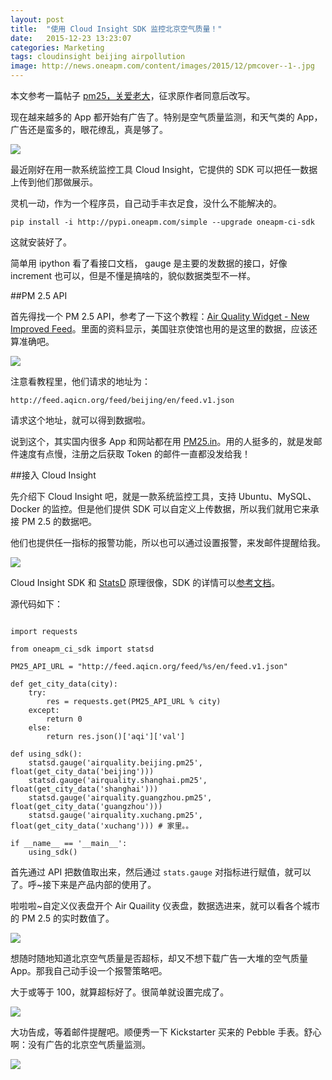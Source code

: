 ```yaml
---
layout: post
title:  "使用 Cloud Insight SDK 监控北京空气质量！"
date:   2015-12-23 13:23:07
categories: Marketing
tags: cloudinsight beijing airpollution
image: http://news.oneapm.com/content/images/2015/12/pmcover--1-.jpg
---
```


本文参考一篇帖子 [pm25，关爱老大](https://www.v2ex.com/t/245413#reply4)，征求原作者同意后改写。

现在越来越多的 App 都开始有广告了。特别是空气质量监测，和天气类的 App，广告还是蛮多的，眼花缭乱，真是够了。

![](http://news.oneapm.com/content/images/2015/12/1-3.png)

最近刚好在用一款系统监控工具 Cloud Insight，它提供的 SDK 可以把任一数据上传到他们那做展示。

灵机一动，作为一个程序员，自己动手丰衣足食，没什么不能解决的。

    pip install -i http://pypi.oneapm.com/simple --upgrade oneapm-ci-sdk

这就安装好了。

简单用 ipython 看了看接口文档， gauge 是主要的发数据的接口，好像 increment 也可以，但是不懂是搞啥的，貌似数据类型不一样。

##PM 2.5 API

首先得找一个 PM 2.5 API，参考了一下这个教程：[Air Quality Widget - New Improved Feed](http://aqicn.org/faq/2015-07-28/air-quality-widget-new-improved-feed/)。里面的资料显示，美国驻京使馆也用的是这里的数据，应该还算准确吧。

![](http://news.oneapm.com//content/images/2015/12/2-3.png)

注意看教程里，他们请求的地址为：

    http://feed.aqicn.org/feed/beijing/en/feed.v1.json

请求这个地址，就可以得到数据啦。

说到这个，其实国内很多 App 和网站都在用 [PM25.in](http://aqicn.org/faq/2015-07-28/air-quality-widget-new-improved-feed/)。用的人挺多的，就是发邮件速度有点慢，注册之后获取 Token 的邮件一直都没发给我！

##接入 Cloud Insight

先介绍下 Cloud Insight 吧，就是一款系统监控工具，支持 Ubuntu、MySQL、Docker 的监控。但是他们提供 SDK 可以自定义上传数据，所以我们就用它来承接 PM 2.5 的数据吧。

他们也提供任一指标的报警功能，所以也可以通过设置报警，来发邮件提醒给我。

![](http://news.oneapm.com//content/images/2015/12/3-4.png)

Cloud Insight SDK 和 [StatsD](http://aqicn.org/faq/2015-07-28/air-quality-widget-new-improved-feed/) 原理很像，SDK 的详情可以[参考文档](http://www.oneapm.com/docs/ci/sdk.html)。

源代码如下：

<pre><code>
import requests

from oneapm_ci_sdk import statsd

PM25_API_URL = "http://feed.aqicn.org/feed/%s/en/feed.v1.json"

def get_city_data(city):
    try:
        res = requests.get(PM25_API_URL % city)
    except:
        return 0
    else:
        return res.json()['aqi']['val']

def using_sdk():
    statsd.gauge('airquality.beijing.pm25', float(get_city_data('beijing')))
    statsd.gauge('airquality.shanghai.pm25', float(get_city_data('shanghai')))
    statsd.gauge('airquality.guangzhou.pm25', float(get_city_data('guangzhou')))
    statsd.gauge('airquality.xuchang.pm25', float(get_city_data('xuchang'))) # 家里。。

if __name__ == '__main__':
    using_sdk()
</code></pre>

首先通过 API 把数值取出来，然后通过 `stats.gauge` 对指标进行赋值，就可以了。呼~接下来是产品内部的使用了。

啦啦啦~自定义仪表盘开个 Air Quaility 仪表盘，数据选进来，就可以看各个城市的 PM 2.5 的实时数值了。

![](http://news.oneapm.com/content/images/2015/12/4-2.png)

想随时随地知道北京空气质量是否超标，却又不想下载广告一大堆的空气质量 App。那我自己动手设一个报警策略吧。

大于或等于 100，就算超标好了。很简单就设置完成了。

![](http://news.oneapm.com/content/images/2015/12/5-2.png)

大功告成，等着邮件提醒吧。顺便秀一下 Kickstarter 买来的 Pebble 手表。舒心啊：没有广告的北京空气质量监测。

![](http://news.oneapm.com/content/images/2015/12/6-1.jpg)
